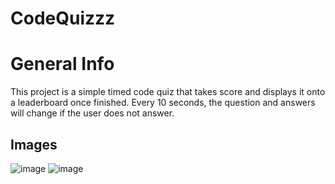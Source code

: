 # CodeQuizzz

#  General Info
This project is a simple timed code quiz that takes score and displays it onto a leaderboard once finished. Every 10 seconds, the question and answers will change if the user does not answer. 

## Images
![image](https://user-images.githubusercontent.com/105891447/182254366-2b2cd976-c72a-45b3-aa6c-8b320bf4d750.png)
![image](https://user-images.githubusercontent.com/105891447/182254469-9f29379c-53b6-4e7a-994a-96fa8ae8984a.png)
